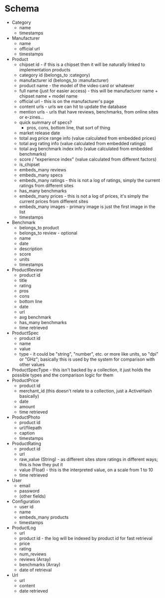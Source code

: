 Schema
======

* Category
  - name
  - timestamps
* Manufacturer
  - name
  - official url
  - timestamps
* Product
  - chipset id - if this is a chipset then it will be naturally linked to implementation products
  - category id (belongs_to :category)
  - manufacturer id (belongs_to :manufacturer)
  - product name - the model of the video card or whatever
  - full name (just for easier access) - this will be manufacturer name + chipset name + model name
  - official url - this is on the manufacturer's page
  - content urls - urls we can hit to update the database
  - mention urls - urls that have reviews, benchmarks, from online sites or e-zines...
  - quick summary of specs?
    - pros, cons, bottom line, that sort of thing
  - market release date 
  - total avg price range info (value calculated from embedded prices)
  - total avg rating info (value calculated from embedded ratings)
  - total avg benchmark index info (value calculated from embedded benchmarks)
  - score / "experience index" (value calculated from different factors)
  - is_chipset
  - embeds_many reviews
  - embeds_many specs
  - embeds_many ratings - this is not a log of ratings, simply the current ratings from different sites
  - has_many benchmarks
  - embeds_many prices - this is not a log of prices, it's simply the current prices from different sites
  - embeds_many images - primary image is just the first image in the list
  - timestamps
* Benchmark
  - belongs_to product
  - belongs_to review - optional
  - name
  - date
  - description
  - score
  - units
  - timestamps
* ProductReview
  - product id
  - title
  - rating
  - pros
  - cons
  - bottom line
  - date
  - url
  - avg benchmark
  - has_many benchmarks
  - time retrieved
* ProductSpec
  - product id
  - name
  - value
  - type - it could be "string", "number", etc. or more like units, so "dpi" or "GHz"; basically this is used by the system for comparison with other values
* ProductSpecType - this isn't backed by a collection, it just holds the possible types and the comparison logic for them
* ProductPrice
  - product id
  - merchant_id (this doesn't relate to a collection, just a ActiveHash basically)
  - date
  - amount
  - time retrieved
* ProductPhoto
  - product id
  - url/filepath
  - caption
  - timestamps
* ProductRating
  - product id
  - url
  - raw_value (String) - as different sites store ratings in different ways; this is how they put it
  - value (Float) - this is the interpreted value, on a scale from 1 to 10
  - time retrieved
* User
  - email
  - password
  - (other fields)
* Configuration
  - user id
  - name
  - embeds_many products
  - timestamps
* ProductLog
  - url
  - product id - the log will be indexed by product id for fast retrieval
  - price
  - rating
  - num_reviews
  - reviews (Array)
  - benchmarks (Array)
  - date of retrieval
* Url
  - url
  - content
  - date retrieved